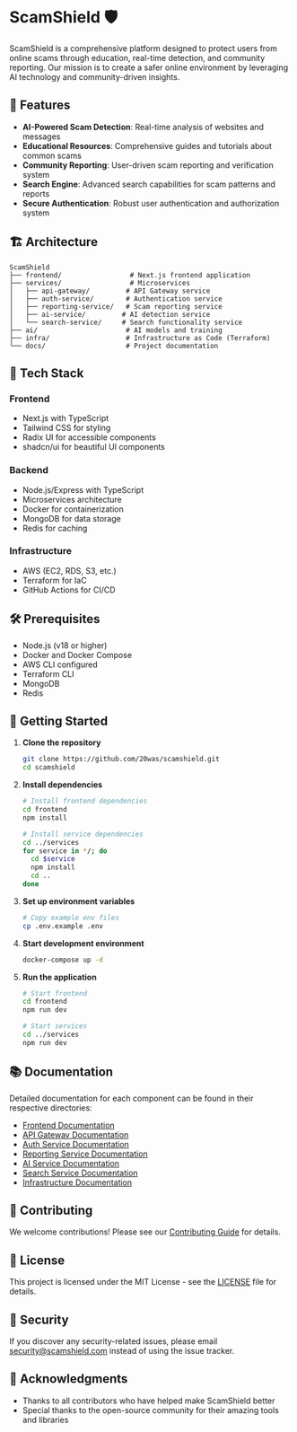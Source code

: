 # ScamShield 🛡️

ScamShield is a comprehensive platform designed to protect users from online scams through education, real-time detection, and community reporting. Our mission is to create a safer online environment by leveraging AI technology and community-driven insights.

## 🌟 Features

- **AI-Powered Scam Detection**: Real-time analysis of websites and messages
- **Educational Resources**: Comprehensive guides and tutorials about common scams
- **Community Reporting**: User-driven scam reporting and verification system
- **Search Engine**: Advanced search capabilities for scam patterns and reports
- **Secure Authentication**: Robust user authentication and authorization system

## 🏗️ Architecture

```
ScamShield
├── frontend/                 # Next.js frontend application
├── services/                 # Microservices
│   ├── api-gateway/         # API Gateway service
│   ├── auth-service/        # Authentication service
│   ├── reporting-service/   # Scam reporting service
│   ├── ai-service/         # AI detection service
│   └── search-service/     # Search functionality service
├── ai/                      # AI models and training
├── infra/                   # Infrastructure as Code (Terraform)
└── docs/                    # Project documentation
```

## 🚀 Tech Stack

### Frontend

- Next.js with TypeScript
- Tailwind CSS for styling
- Radix UI for accessible components
- shadcn/ui for beautiful UI components

### Backend

- Node.js/Express with TypeScript
- Microservices architecture
- Docker for containerization
- MongoDB for data storage
- Redis for caching

### Infrastructure

- AWS (EC2, RDS, S3, etc.)
- Terraform for IaC
- GitHub Actions for CI/CD

## 🛠️ Prerequisites

- Node.js (v18 or higher)
- Docker and Docker Compose
- AWS CLI configured
- Terraform CLI
- MongoDB
- Redis

## 🏁 Getting Started

1. **Clone the repository**

   ```bash
   git clone https://github.com/20was/scamshield.git
   cd scamshield
   ```

2. **Install dependencies**

   ```bash
   # Install frontend dependencies
   cd frontend
   npm install

   # Install service dependencies
   cd ../services
   for service in */; do
     cd $service
     npm install
     cd ..
   done
   ```

3. **Set up environment variables**

   ```bash
   # Copy example env files
   cp .env.example .env
   ```

4. **Start development environment**

   ```bash
   docker-compose up -d
   ```

5. **Run the application**

   ```bash
   # Start frontend
   cd frontend
   npm run dev

   # Start services
   cd ../services
   npm run dev
   ```

## 📚 Documentation

Detailed documentation for each component can be found in their respective directories:

- [Frontend Documentation](./frontend/README.md)
- [API Gateway Documentation](./services/api-gateway/README.md)
- [Auth Service Documentation](./services/auth-service/README.md)
- [Reporting Service Documentation](./services/reporting-service/README.md)
- [AI Service Documentation](./services/ai-service/README.md)
- [Search Service Documentation](./services/search-service/README.md)
- [Infrastructure Documentation](./infra/README.md)

## 🤝 Contributing

We welcome contributions! Please see our [Contributing Guide](./CONTRIBUTING.md) for details.

## 📝 License

This project is licensed under the MIT License - see the [LICENSE](LICENSE) file for details.

## 🔐 Security

If you discover any security-related issues, please email security@scamshield.com instead of using the issue tracker.

## 🙏 Acknowledgments

- Thanks to all contributors who have helped make ScamShield better
- Special thanks to the open-source community for their amazing tools and libraries
